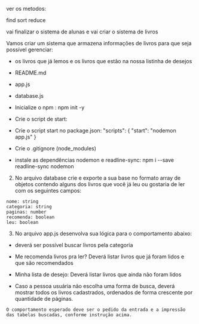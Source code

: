 ver os metodos:

find
sort
reduce

vai finalizar o sistema de alunas e vai criar o sistema de livros

Vamos criar um sistema que armazena informações de livros para que seja possível gerenciar:
  - os livros que já lemos e os livros que estão na nossa listinha de desejos

- README.md
- app.js
- database.js
- Inicialize o npm :  npm init -y
- Crie o script de start: 
- Crie o script start no package.json:
  "scripts": {
    "start": "nodemon app.js"
  }
- Crie o .gitignore (node_modules)
- instale as dependências nodemon e readline-sync: npm i --save readline-sync nodemon

2) No arquivo database crie e exporte a sua base no formato array de objetos contendo alguns dos livros que você já leu ou gostaria de ler com os seguintes campos:

```
nome: string
categoria: string
paginas: number
recomenda: boolean
leu: boolean
```

3) No arquivo app.js desenvolva sua lógica para o comportamento abaixo: 
  - deverá ser possível buscar livros pela categoria
  - Me recomenda livros pra ler? 
    Deverá listar livros que já foram lidos e que são recomendados 
  - Minha lista de desejo:
    Deverá listar livros que ainda não foram lidos 

- Caso a pessoa usuária não escolha uma forma de busca, deverá mostrar todos os livros cadastrados, ordenados de forma crescente por quantidade de páginas.

```
O comportamento esperado deve ser o pedido da entrada e a impressão das tabelas buscadas, conforme instrução acima.
```